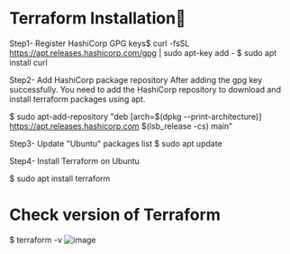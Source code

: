 # Terraform Installation



Step1- Register HashiCorp GPG keys$ curl -fsSL https://apt.releases.hashicorp.com/gpg | sudo apt-key add -
$ sudo apt install curl

Step2- Add HashiCorp package repository
After adding the gpg key successfully. You need to add the HashiCorp repository to download and install terraform packages using apt.

$ sudo apt-add-repository "deb [arch=$(dpkg --print-architecture)] https://apt.releases.hashicorp.com $(lsb_release -cs) main"

Step3- Update "Ubuntu" packages list
$ sudo apt update

Step4- Install Terraform on Ubuntu

$ sudo apt install terraform

# Check version of Terraform 
$ terraform -v
![image](https://user-images.githubusercontent.com/97225776/159884288-5ad060e8-02b8-469e-a126-146732111939.png)
